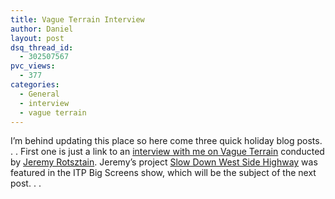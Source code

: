 ```yaml
---
title: Vague Terrain Interview
author: Daniel
layout: post
dsq_thread_id:
  - 302507567
pvc_views:
  - 377
categories:
  - General
  - interview
  - vague terrain
---
```

<p>I&#8217;m behind updating this place so here come three quick holiday blog posts. . .   First one is just a link to an <a href="http://www.vagueterrain.net/content/archives/journal08/shiffman01.html">interview with me on Vague Terrain</a> conducted by <a href="http://www.mantissa.ca/">Jeremy Rotsztain</a>.  Jeremy&#8217;s project <a href="http://www.mantissa.ca/itp/slowdown.html">Slow Down West Side Highway</a> was featured in the ITP Big Screens show, which will be the subject of the next post. . .</p>
